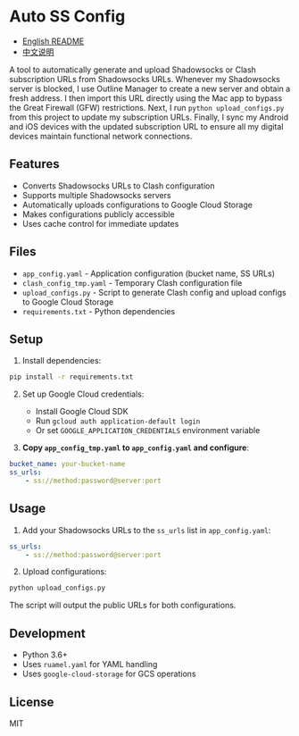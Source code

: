 # Auto SS Config

- [English README](README.md)
- [中文说明](README-ZH.md)

A tool to automatically generate and upload Shadowsocks or Clash subscription URLs from Shadowsocks URLs. Whenever my Shadowsocks server is blocked, I use Outline Manager to create a new server and obtain a fresh address. I then import this URL directly using the Mac app to bypass the Great Firewall (GFW) restrictions. Next, I run `python upload_configs.py` from this project to update my subscription URLs. Finally, I sync my Android and iOS devices with the updated subscription URL to ensure all my digital devices maintain functional network connections.

## Features

- Converts Shadowsocks URLs to Clash configuration
- Supports multiple Shadowsocks servers
- Automatically uploads configurations to Google Cloud Storage
- Makes configurations publicly accessible
- Uses cache control for immediate updates

## Files

- `app_config.yaml` - Application configuration (bucket name, SS URLs)
- `clash_config_tmp.yaml` - Temporary Clash configuration file
- `upload_configs.py` - Script to generate Clash config and upload configs to Google Cloud Storage
- `requirements.txt` - Python dependencies

## Setup

1. Install dependencies:
```bash
pip install -r requirements.txt
```

2. Set up Google Cloud credentials:
   - Install Google Cloud SDK
   - Run `gcloud auth application-default login`
   - Or set `GOOGLE_APPLICATION_CREDENTIALS` environment variable

3. **Copy `app_config_tmp.yaml` to `app_config.yaml` and configure**:
```yaml
bucket_name: your-bucket-name
ss_urls:
    - ss://method:password@server:port
```

## Usage

1. Add your Shadowsocks URLs to the `ss_urls` list in `app_config.yaml`:
```yaml
ss_urls:
    - ss://method:password@server:port
```

2. Upload configurations:
```bash
python upload_configs.py
```

The script will output the public URLs for both configurations.

## Development

- Python 3.6+
- Uses `ruamel.yaml` for YAML handling
- Uses `google-cloud-storage` for GCS operations

## License

MIT
